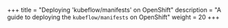 +++
title = "Deploying 'kubeflow/manifests' on OpenShift"
description = "A guide to deploying the `kubeflow/manifests` on OpenShift"
weight = 20
+++
